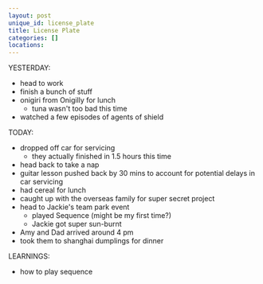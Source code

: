 ```yaml
---
layout: post
unique_id: license_plate
title: License Plate
categories: []
locations: 
---
```


YESTERDAY:
* head to work
* finish a bunch of stuff
* onigiri from Onigilly for lunch
  * tuna wasn't too bad this time
* watched a few episodes of agents of shield

TODAY:
* dropped off car for servicing
  * they actually finished in 1.5 hours this time
* head back to take a nap
* guitar lesson pushed back by 30 mins to account for potential delays in car servicing
* had cereal for lunch
* caught up with the overseas family for super secret project
* head to Jackie's team park event
  * played Sequence (might be my first time?)
  * Jackie got super sun-burnt
* Amy and Dad arrived around 4 pm
* took them to shanghai dumplings for dinner

LEARNINGS:
* how to play sequence
